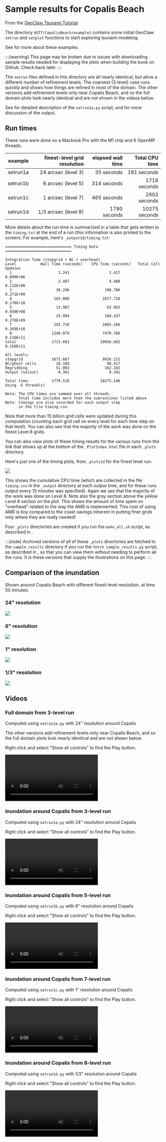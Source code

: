 # Sample results for Copalis Beach

From the
[GeoClaw Tsunami Tutorial](https://rjleveque.github.io/geoclaw_tsunami_tutorial)

The directory `$GTT/CopalisBeach/example1`
contains some initial GeoClaw `setrun` and `setplot` functions to start
exploring tsunami modeling.

See [](README) for more about these examples.

:::{warning}
This page may be broken due to issues with downloading sample results
needed for displaying the plots when building the book on Github.
Check back later.
:::

The `setrun` files defined in this directory are all nearly identical, but
allow a different number of refinement levels.  The coarsest (3-level) case
runs quickly and shows how things are refined in most of the domain.
The other versions add refinement levels only near Copalis Beach, and so the
full domain plots look nearly identical and are not shown in the videos below.

See [](setrun_description) for detailed description of the `setrun1a.py`
script, and [](output1a_annotated) for more discussion of the output.

## Run times

These runs were done on a Macbook Pro with the M1 chip and 6 OpenMP threads.

|example | finest-level grid resolution | elapsed wall time | Total CPU time |
|---:|---:|---:|---:|
|setrun1a |24 arcsec  (level 3)| 35 seconds | 181 seconds |
|setrun1b | 6 arcsec  (level 5)| 314 seconds | 1716 seconds |
|setrun1c | 1 arcsec  (level 7)| 465 seconds | 2602 seconds |
|setrun1d | 1/3 arcsec  (level 8)| 1780 seconds | 10275 seconds |

More details about the run time is summarized in a table that gets written
to the `timing.txt` at the end of a run (this information is also printed
to the screen).  For example, here's `_output1d/timing.txt`:


    ============================== Timing Data ==============================

    Integration Time (stepgrid + BC + overhead)
    Level           Wall Time (seconds)    CPU Time (seconds)   Total Cell Updates
      1                     1.241                  2.417            0.999E+06
      2                     2.487                  9.488            0.115E+08
      3                    36.296                190.706            0.271E+09
      4                   183.886               1077.718            0.170E+10
      5                    13.987                 62.963            0.950E+08
      6                    33.994                169.437            0.276E+09
      7                   192.710               1065.166            0.169E+10
      8                  1249.079               7478.786            0.116E+11
    total                1713.681              10056.682            0.156E+11

    All levels:
    stepgrid             1673.687               9936.121    
    BC/ghost cells         18.104                 98.417
    Regridding             51.003                162.183  
    Output (valout)         0.361                  0.341  

    Total time:          1779.518              10275.146  
    Using  6 thread(s)

    Note: The CPU times are summed over all threads.
          Total time includes more than the subroutines listed above
    Note: timings are also recorded for each output step
          in the file timing.csv.

Note that more than 15 billion grid cells were updated during this computation
(counting each grid cell on every level for each time step on that level).
You can also see that the majority of the work was done on the finest Level 8
grids.

You can also view plots of these timing results for the
various runs from the link that shows up at the
bottom of the `_PlotIndex.html` file in each `_plots` directory.

Here's just one of the timing plots, from `_plots1d` for the finest level run:

![](./sample_results/_plots1d/timing_figures/timing_CumCPUTime.png)

This shows the cumulative CPU time (which are collected in
the file `timing.csv` in the `_output` directory at each output time, and
for these runs output every 10 minutes was specified).  Again we see that
the majority of the work was done on Level 8.  Note also the gray section
above the yellow Level 8 section on the plot.  This shows the amount of time
spent on "overhead" related to the way the AMR is implemented.  This cost
of using AMR is tiny compared to the coast savings inherent in putting finer
grids only where they are really needed!


Four `_plots` directories are created if you run the `make_all.sh` script,
as described in [](README).

:::{note}
Archived versions of all of these `_plots` directories are fetched to the
`sample_results` directory if you run the `fetch_sample_results.py` script,
as described in [](README), so that you can view them without needing to
perform all the runs.
It is these versions that supply the illustrations on this page.
:::


## Comparison of the inundation

Shown around Copalis Beach with different finest-level resolution,
at time 50 minutes.

### 24" resolution

![](./sample_results/_plots1a/frame0005fig1.png)

### 6" resolution

![](./sample_results/_plots1b/frame0005fig1.png)


### 1" resolution

![](./sample_results/_plots1c/frame0005fig1.png)

### 1/3" resolution

![](./sample_results/_plots1d/frame0005fig1.png)


## Videos


### Full domain from 3-level run

Computed using  `setrun1a.py` with 24" resolution around Copalis

The other versions add refinement levels only near Copalis Beach, and so the
full domain plots look nearly identical and are not shown below.

Right click and select "Show all controls" to find the Play button.

![](./sample_results/_plots1a/movie_fig0.mp4)

### Inundation around Copalis from 3-level run

Computed using  `setrun1a.py` with 24" resolution around Copalis

Right click and select "Show all controls" to find the Play button.

![](./sample_results/_plots1a/movie_fig1.mp4)



### Inundation around Copalis from 5-level run

Computed using  `setrun1b.py` with 6" resolution around Copalis

Right click and select "Show all controls" to find the Play button.

![](./sample_results/_plots1b/movie_fig1.mp4)



### Inundation around Copalis from 7-level run

Computed using  `setrun1c.py` with 1" resolution around Copalis

Right click and select "Show all controls" to find the Play button.

![](./sample_results/_plots1c/movie_fig1.mp4)



### Inundation around Copalis from 8-level run

Computed using  `setrun1d.py` with 1/3" resolution around Copalis

Right click and select "Show all controls" to find the Play button.

![](./sample_results/_plots1d/movie_fig1.mp4)
